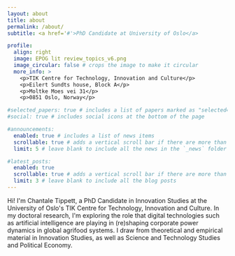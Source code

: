 ```yaml
---
layout: about
title: about
permalink: /about/
subtitle: <a href='#'>PhD Candidate at University of Oslo</a>

profile:
  align: right
  image: EPOG lit review_topics_v6.png
  image_circular: false # crops the image to make it circular
  more_info: >
    <p>TIK Centre for Technology, Innovation and Culture</p>
    <p>Eilert Sundts house, Block A</p>
    <p>Moltke Moes vei 31</p>
    <p>0851 Oslo, Norway</p>

#selected_papers: true # includes a list of papers marked as "selected={true}"
#social: true # includes social icons at the bottom of the page

#announcements:
  enabled: true # includes a list of news items
  scrollable: true # adds a vertical scroll bar if there are more than 3 news items
  limit: 5 # leave blank to include all the news in the `_news` folder

#latest_posts:
  enabled: true
  scrollable: true # adds a vertical scroll bar if there are more than 3 new posts items
  limit: 3 # leave blank to include all the blog posts
---
```


Hi! I'm Chantale Tippett, a PhD Candidate in Innovation Studies at the University of Oslo's TIK Centre for Technology, Innovation and Culture. In my doctoral research, I'm exploring the role that digital technologies such as artificial intelligence are playing in (re)shaping corporate power dynamics in global agrifood systems. I draw from theoretical and empirical material in Innovation Studies, as well as Science and Technology Studies and Political Economy.  
